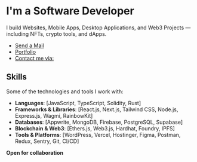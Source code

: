 # I'm a Software Developer
I build Websites, Mobile Apps, Desktop Applications, and Web3 Projects — including NFTs, crypto tools, and dApps.

- [Send a Mail](mailto:dannydotdev@gmail.com)
- [Portfolio](https://danieltriedcoding.vercel.app)
- [Contact me via:](https://linktr.ee/0xDaniiel)



## Skills
Some of the technologies and tools I work with:

- **Languages**: [JavaScript, TypeScript, Solidity, Rust]  
- **Frameworks & Libraries**: [React.js, Next.js, Tailwind CSS, Node.js, Express.js, Wagmi, RainbowKit]  
- **Databases**: [Appwrite, MongoDB, Firebase, PostgreSQL, Supabase]  
- **Blockchain & Web3**: [Ethers.js, Web3.js, Hardhat, Foundry, IPFS]  
- **Tools & Platforms**: [WordPress, Vercel, Hostinger, Figma, Postman, Redux, Sentry, Git, CI/CD]  

**Open for collaboration**

<!-- 

## 📊 GitHub Stats

![Daniel's GitHub Stats](https://github-readme-stats.vercel.app/api?username=0xDaniiel&show_icons=true&theme=radical)

![Top Languages](https://github-readme-stats.vercel.app/api/top-langs/?username=0xDaniiel&layout=compact&theme=radical)

-->
